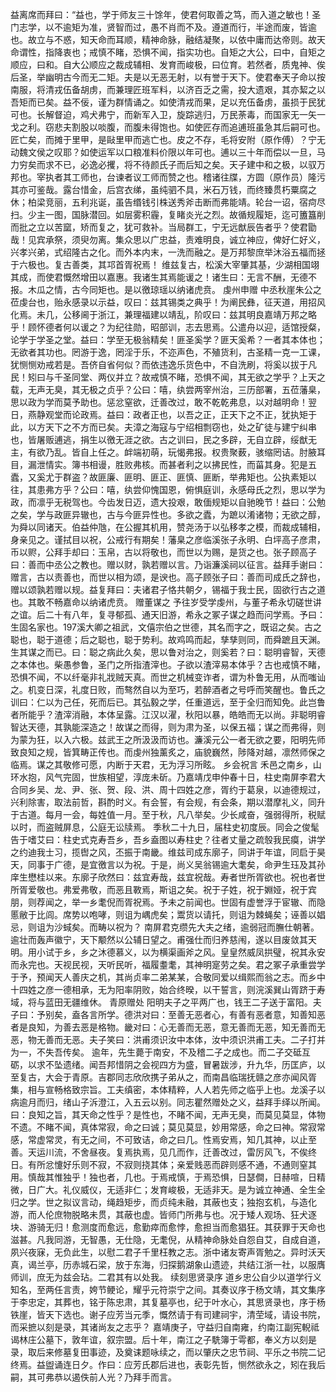 <!-- { "loadSidebar": true } -->
益离席而拜曰：“益也，学于师友三十馀年，使君何取善之笃，而入道之敏也！圣门志学，以不逾矩为准，贤智而过，愚不肖而不及。遵道而行，半途而废，皆逾也。故立与不惑，知天命而耳顺，精神命脉，融结凝聚，以依中庸而达帝则。故天命谓性，指降衷也；戒慎不睹，恐惧不闻，指实功也。自矩之大公，曰中，自矩之顺应，曰和。自大公顺应之裁成辅相、发育而峻极，曰位育。若然者，质鬼神、俟后圣，举幽明古今而无二矩。夫是以无恶无射，以有誉于天下。使君奉天子命以按南服，将清戎伍备胡虏，而兼理匠班军料，以济百乏之需，投大遗艰，其亦絜之以吾矩而已矣。益不佞，谨为群情诵之。如使清戎而果，足以充伍备虏，虽损于民犹可也。长解督迫，鸡犬弗宁，而新军入卫，旋踪逃归，万民荼毒，而国家无一矢一戈之利。窃悲夫割股以啖腹，而腹未得饱也。如使匠存而追逋班虽急其后嗣可也。匠亡矣，而摊于里甲，是敺里甲而逃亡也。皮之不存，毛将安附（原作傅）？宁无动魏文侯之叹耶？如使运军以口粮准料价限以年可也。逋以三十年而偿以一旦，马力穷矣而求不已，必逸必攫，将不待颜氏子而后知之矣。天子建中和之极，以驭万邦也。宰执者其工师也，台谏者议工师而赞之也。稽诸往牒，方圆（原作员）隆污其亦可鉴哉。露台惜金，后宫衣绨，虽纯驷不具，米石万钱，而终臻贯朽粟腐之休；柏梁竞丽，五利兆诞，虽告缗钱引株送秀斧击断而弗能靖。轮台一诏，宿疴尽扫。少主一图，国脉潜回。如层雾积霾，复睹炎光之烈。故循规履矩，迄可簠簋削而批之立以苦窳，矫而复之，犹可救补。当局群工，宁无远猷辰告者乎？使君勖哉！见宾承祭，须臾勿离。集众思以广忠益，责难明良，诚立神应，俾好仁好义，兴孝兴弟，式绍隆古之化。而外本内末，一洗而融之。是万邦黎庶举沐浴五福而拯于六极也。复古善类，其邛首胥祝焉！
维兹复古，松溪大宰肇其基，少湖相国翊其成，而使君慨然增田以嘉惠。我诸生其焉能谖之！诸生曰：无言不酬，无德不报。木瓜之情，古今同矩也。是以徼琼瑶以纳诸虎贲。
虔州申赠
中丞秋崖朱公之莅虔台也，贻永感录以示益，叹曰：兹其锡类之典乎！为阐民彝，征天道，用招风化焉。未几，公移阃于浙江，兼理福建以靖乱，阶叹曰：兹其明良嘉靖万邦之略乎！顾怀德者何以谖之？为纪往勋，昭部训，志去思焉。公遣舟以迎，适馆授粲，论学于学圣之堂。益曰：学至无极翁精矣！匪圣奚学？匪天奚希？一者其本体也；无欲者其功也。罔游于逸，罔淫于乐，不迩声色，不殖货利，古圣精一克一工课，犹恻恻劝戒若是。吾侪自省何似？而依违逸乐货色中，不自洗刷，将奚以拔于凡民！矧曰与千圣同堂、两仪并立？故戒慎不睹，恐惧不闻，其无欲之学乎？上天之载，无声无臭，其无极之贞乎？公曰：嘻，纨尝两宰州治，三历部署，五莅藩臬，思以政为学而莫予助也。惩忿窒欲，迁善改过，敢不乾乾弗息，以对越明命！翌日，燕静观堂而论政焉。益曰：政者正也，以吾之正，正天下之不正，犹执矩于此，以方天下之不方而已矣。夫漳之海寇与宁绍相剽窃也，处之矿徒与建宁纠串也，皆屠贩逋逃，捐生以徼无涯之欲。古之训曰，民之多辟，无自立辟，绥猷无主，有欲乃乱。皆自上任之。衅端初萌，玩愒弗报。权贵聚薮，骇缩罔诘。肘腋耳目，漏泄情实。簿书相谩，胜败弗核。而甚者利之以拂民性，而菑其身。犯是五蠹，又奚尤于群盗？故匪廉、匪明、匪正、匪慎、匪断，举弗矩也。公执素矩以往，其患弗方乎？公曰：嘻，纨尝仰愧国恩，俯惧庭训，永感母氏之烈，思以学为政，而凛乎无税驾也。今齿发日迈，遗大投艰，敢偭规矩以自驰晚节！益曰：公勉之矣，学与政匪异辙也，古与今匪异性也。多欲之蠹，为蹠以淆诸物；无欲之醇，为舜以同诸天。伯益仲虺，在公握其机用，赞尧汤于以弘移孝之模，而裁成辅相，身亲见之。谨拭目以祝，公戒行有期矣！藩臬之彦临溪张子永明、白坪高子彦肃，币以赆，公拜手却曰：玉帛，古以将敬也，而世以为赐，是货之也。张子顾高子曰：善而中丞公之教也。赠以财，孰若赠以言。乃诣濂溪祠以征言。益拜手谢曰：赠言，古以责善也，而世以相为颂，是谀也。高子顾张子曰：善而司成氏之辞也，赠以颂孰若赠以规。益复拜曰：夫诸君子恪共朝夕，锡福于我士民，固欲行古之道也。其敢不畅嘉命以纳诸虎贲。
赠董谋之
予往岁受学虔州，与董子希永切磋世讲之谊。后二十有八年，复寻郁孤、通天旧游，希永之冢子谋之趋而问学焉。予曰：生固名家也。197溪大卿之祖武，文僖宗伯之世德，其名而字之，既诏之矣。古之聪也，聪于道德；后之聪也，聪于势利。故鸡鸣而起，孳孳则同，而舜蹠且天渊。生其谋之而已。曰：聪之病此久矣，思以鲁对治之，则奚若？曰：聪明睿智，天德之本体也。柴愚参鲁，圣门之所指渣滓也。子欲以渣滓易本体乎？古也戒慎不睹，恐惧不闻，不以纤毫非礼戕贼天真。而世之机械变诈者，谓为朴鲁无用，从而嗤讪之。机变日深，礼度日败，而骜然自以为至巧，若醉酒者之号呼而笑醒也。鲁氏之训曰：仁以为己任，死而后已。其弘毅之学，任重道远，至于全归而知免。此岂鲁者所能乎？渣滓消融，本体呈露。江汉以濯，秋阳以暴，皓皓而无以尚。非聪明睿智达天德，其孰能深造之！故谋之而得，则为肃为圣，以保五福；谋之而弗得，则为蒙为狂，以入六极。兹武王之所汲汲而访也。濂溪元公一者无欲之要，阳明先师致良知之规，皆箕畴正传也。而虔州独薰炙之，庙貌巍然，陟降对越，凛然师保之临焉。谋之其敬修可愿，内断于天君，无为浮习所眩。
乡会祝言
禾邑之南乡，山环水抱，风气完固，世族相望，淳庞未斫。乃嘉靖戊申仲春十日，柱史南屏李君大合同乡吴、龙、尹、张、贺、段、洪、周十四姓之彦，胥约于葛泉，以迪德规过，兴利除害，取法前哲，斟酌时义。有会誓，有会规，有会条，期以潜摩礼义，同升于古道。每月一会，每姓值一月。至于秋，凡八举矣。少长咸奋，强弱得所，税赋以时，而盗贼屏息，公庭无讼牍焉。
季秋二十九日，届柱史初度辰。同会之俊髦告于嗜艾曰：柱史式克寿吾乡，吾乡盍图以寿柱史？往者丈量之疏彀我民瘼，讲学之约迪我士习，揽辔之风，丕振于南畿。维兹司成东廓子，同讲于年谊，同启于昊天，同事于广德，是宜徼言以为祝。于是，尚义吴翁锡逾大耄矣，命尹生珏及其孙庠生懋桂以来。东廓子欣然曰：兹宜寿哉，兹宜祝哉。寿者世所胥欲也。祝也者世所胥爱敬也。弗爱弗敬，而恶且斁焉，斯诅之矣。祝于子姓，祝于婣娅，祝于宾朋，则荐闻之，举一乡耄倪而胥祝焉。予未之前闻也。世固有虚誉浮于宦辙、而隐慝敝于比闾。席势以咆哮，则诅为嵎虎矣；鬻货以请托，则诅为棘蝇矣；诬善以娼忌，则诅为沙蜮矣。而畴以祝为？
南屏君克缵先大夫之绪，逾弱冠而膴仕朝著。逾壮而轰声徽宁，天下颙然以公辅日望之。甫强仕而归养慈闱，遂以目废敛其天明。用小试于乡，乡之沐德慕义，以为横渠画斧之风。皇皇然威凤拱璧，祝其永安而永完也。天视民视，天听民听，福履耋耄，其神明寔劳之矣。君之冢子承重尝学于予，预闻天人善庆之机，其尚贞率二弟某某，合敬同爱以缉熙而翁之志。而乡中十四姓之彦一德相承，无为阳率阴败，始合终暌，以干誓言，则浣溪巽山胥跻于寿域，将与蓝田无疆维休。
青原赠处
阳明夫子之平两广也，钱王二子送于富阳。夫子曰：予别矣，盍各言所学。德洪对曰：至善无恶者心，有善有恶者意，知善知恶者是良知，为善去恶是格物。畿对曰：心无善而无恶，意无善而无恶，知无善而无恶，物无善而无恶。夫子笑曰：洪甫须识汝中本体，汝中须识洪甫工夫。二子打并为一，不失吾传矣。
逾年，先生薨于南安，不及稽二子之成也。而二子交砥互砺，以求不坠遗绪。闻吾邦惜阴之会视四方为盛，冒暑跋涉，升九华，历匡庐，以至复古，大会于青原。吉郡同志欣欣携子弟从之，而南昌临瑞抚赣之彦亦闻风胥集，相与宣畅格致宗旨。工夫缜密，本体精粹，人人若先师之临乎上也。龙溪子以病逾月而归，绪山子泝澄江，入五云以别。同志瞿然赠处之义，益拜手绎以所闻。
曰：良知之旨，其天命之性乎？是性也，不睹不闻，无声无臭，而莫见莫显，体物不遗。不睹不闻，真体常寂，命之曰诚；莫见莫显，妙用常感，命之曰神。常寂常感，常虚常灵，有无之间，不可致诘，命之曰几。性焉安焉，知几其神，以止至善。天运川流，不舍昼夜。复焉执焉，见几而作，迁善改过，雷厉风飞，不俟终日。有所忿懥好乐则不寂，不寂则挠其体；亲爱贱恶而辟则感不通，不通则窒其用。慎哉其惟独乎！独也者，几也。于焉戒慎，于焉恐惧，日瑟僴，日赫喧，日精微，日广大。礼仪威仪，无适非仁；发育峻极，无适非天。是为诚立神通、全生全归之学。世之拟议言动，绳趋矩步，而贞纯未融，其蔽也支；独抱玄机，与造化游，而人伦庶物脱略未贯，其蔽也虚。皆师门所弗与也。况于矮人观场、狂犬逐块、游骑无归！愈测度而愈远，愈勤瘁而愈悖，愈担当而愈猖狂。其获罪于天命也滋甚。凡我同游，无智愚，无仕隐，无耄倪，从精神命脉处自怨自艾，自成自道，夙兴夜寐，无负此生，以慰二君子千里枉教之志。浙中诸友寄声胥勉之。异时沃天真，谒兰亭，历赤城石梁，放于东海，归探鹅湖象山遗迹，共结江浙一社，以服膺师训，庶无为兹会玷。二君其有以处我。
续刻思贤录序
道乡忠公自少以道学行义知名，至两任言责，姱节鲠论，耀乎元符崇宁之间。其奏议序于杨文靖，其文集序于李忠定，其葬也，铭于陈忠肃，其复墓亭也，纪于叶水心，其思贤录也，序于杨铁崖，皆天下选也。谢子应芳当元季，慨然请于有司建祠宇，清茔域，请设书院，而采摭以刻是录，其诸尚友之志乎？
嘉靖庚子，守益归自南雍，约南江副宪輗祗谒林庄公墓下，敦年谊，叙宗盟。后十年，南江之子駪簿于雩都，奉义方以刻是录，取后来修墓复田事迹，及奠诔题咏续之，而以肇庆之忠节祠、平乐之书院二记终焉。益盥诵连日夕。作曰：应芳氏郡后进也，表彰先哲，恻然欲永之，矧在我后嗣，其可弗恭以遏佚前人光？乃拜手而言。
